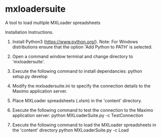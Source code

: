 # mxloadersuite
A tool to load multiple MXLoader spreadsheets

Installation Instructions.

1. Install Python3 (https://www.python.org/). 
   Note: For Windows distributions ensure that the option 'Add Python to PATH' is selected.

2. Open a command window terminal and change directory to 'mxloadersuite'.

3. Execute the following command to install dependancies:
   python setup.py develop

4. Modify the mxloadersuite.ini to specify the connection details to the Maximo application server.

5. Place MXLoader spreadsheets (.xlsm) in the 'content' directory.

6. Execute the following command to test the connection to the Maximo application server:
   python MXLoaderSuite.py -c TestConnection
   
7. Execute the following command to load the MXLoader spreadsheets in the 'content' directory
   python MXLoaderSuite.py -c Load